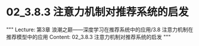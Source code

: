 # 02_3.8.3 注意力机制对推荐系统的启发

"""
Lecture: 第3章 浪潮之巅——深度学习在推荐系统中的应用/3.8 注意力机制在推荐模型中的应用
Content: 02_3.8.3 注意力机制对推荐系统的启发
"""

